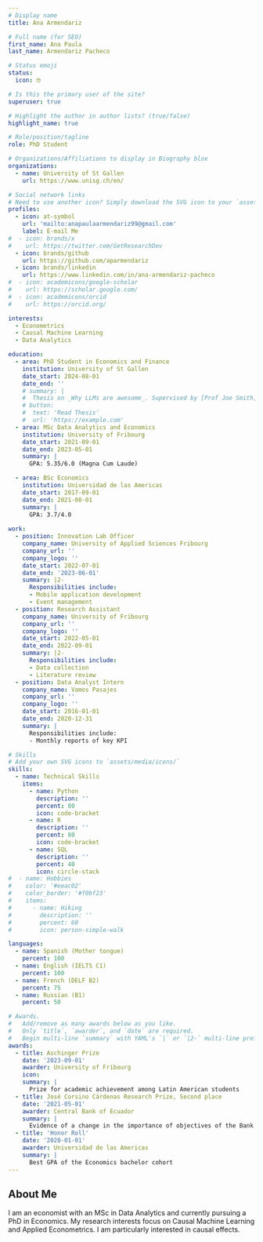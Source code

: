```yaml
---
# Display name
title: Ana Armendariz

# Full name (for SEO)
first_name: Ana Paula
last_name: Armendariz Pacheco

# Status emoji
status:
  icon: 🤓

# Is this the primary user of the site?
superuser: true

# Highlight the author in author lists? (true/false)
highlight_name: true

# Role/position/tagline
role: PhD Student

# Organizations/Affiliations to display in Biography blox
organizations:
  - name: University of St Gallen
    url: https://www.unisg.ch/en/

# Social network links
# Need to use another icon? Simply download the SVG icon to your `assets/media/icons/` folder.
profiles:
  - icon: at-symbol
    url: 'mailto:anapaulaarmendariz99@gmail.com'
    label: E-mail Me
#  - icon: brands/x
#    url: https://twitter.com/GetResearchDev
  - icon: brands/github
    url: https://github.com/aparmendariz
  - icon: brands/linkedin
    url: https://www.linkedin.com/in/ana-armendariz-pacheco
#  - icon: academicons/google-scholar
#    url: https://scholar.google.com/
#  - icon: academicons/orcid
#    url: https://orcid.org/

interests:
  - Econometrics
  - Causal Machine Learning
  - Data Analytics

education:
  - area: PhD Student in Economics and Finance
    institution: University of St Gallen
    date_start: 2024-08-01
    date_end: ''
    # summary: |
    #  Thesis on _Why LLMs are awesome_. Supervised by [Prof Joe Smith](https://example.com). Presented papers at 5 IEEE conferences with the contributions being published in 2 Springer journals.
    # button:
    #  text: 'Read Thesis'
    #  url: 'https://example.com'
  - area: MSc Data Analytics and Economics
    institution: University of Fribourg
    date_start: 2021-09-01
    date_end: 2023-05-01
    summary: |
      GPA: 5.35/6.0 (Magna Cum Laude)

  - area: BSc Economics
    institution: Universidad de las Americas
    date_start: 2017-09-01
    date_end: 2021-08-01
    summary: |
      GPA: 3.7/4.0
      
work:
  - position: Innovation Lab Officer
    company_name: University of Applied Sciences Fribourg
    company_url: ''
    company_logo: ''
    date_start: 2022-07-01
    date_end: '2023-06-01'
    summary: |2-
      Responsibilities include:
      - Mobile application development
      - Event management
  - position: Research Assistant
    company_name: University of Fribourg
    company_url: ''
    company_logo: ''
    date_start: 2022-05-01
    date_end: 2022-09-01
    summary: |2-
      Responsibilities include:
      - Data collection
      - Literature review
  - position: Data Analyst Intern
    company_name: Vamos Pasajes
    company_url: ''
    company_logo: ''
    date_start: 2016-01-01
    date_end: 2020-12-31
    summary: |
      Responsibilities include:
      - Monthly reports of key KPI

# Skills
# Add your own SVG icons to `assets/media/icons/`
skills:
  - name: Technical Skills
    items:
      - name: Python
        description: ''
        percent: 80
        icon: code-bracket
      - name: R
        description: ''
        percent: 80
        icon: code-bracket
      - name: SQL
        description: ''
        percent: 40
        icon: circle-stack
#  - name: Hobbies
#    color: '#eeac02'
#    color_border: '#f0bf23'
#    items:
#      - name: Hiking
#        description: ''
#        percent: 60
#        icon: person-simple-walk

languages:
  - name: Spanish (Mother tongue)
    percent: 100
  - name: English (IELTS C1)
    percent: 100
  - name: French (DELF B2)
    percent: 75
  - name: Russian (B1)
    percent: 50

# Awards.
#   Add/remove as many awards below as you like.
#   Only `title`, `awarder`, and `date` are required.
#   Begin multi-line `summary` with YAML's `|` or `|2-` multi-line prefix and indent 2 spaces below.
awards:
  - title: Aschinger Prize
    date: '2023-09-01'
    awarder: University of Fribourg
    icon: 
    summary: |
      Prize for academic achievement among Latin American students
  - title: José Corsino Cárdenas Research Prize, Second place
    date: '2021-05-01'
    awarder: Central Bank of Ecuador 
    summary: |
      Evidence of a change in the importance of objectives of the Bank of England using Taylor Rule 
  - title: 'Honor Roll'
    date: '2020-01-01'
    awarder: Universidad de las Americas
    summary: |
      Best GPA of the Economics bachelor cohort
---
```


## About Me

I am an economist with an MSc in Data Analytics and currently pursuing a PhD in Economics. My research interests focus on Causal Machine Learning and Applied Econometrics. I am particularly interested in causal effects. 
